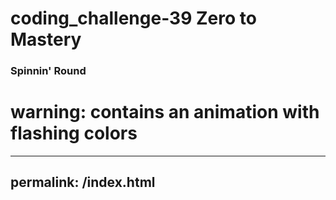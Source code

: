 # coding_challenge-39 Zero to Mastery

### Spinnin' Round

# warning: contains an animation with flashing colors

---
permalink: /index.html
---
